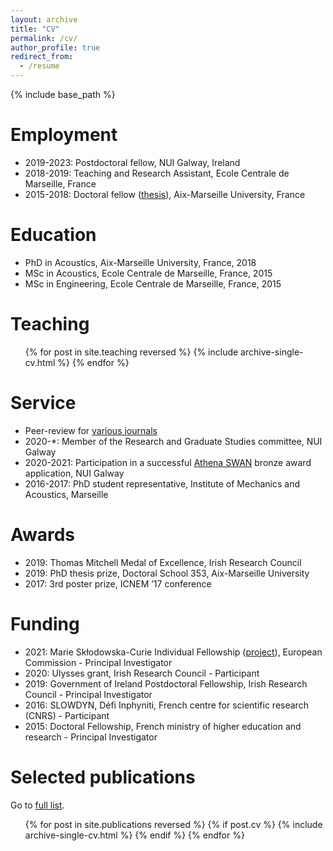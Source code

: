 ```yaml
---
layout: archive
title: "CV"
permalink: /cv/
author_profile: true
redirect_from:
  - /resume
---
```


{% include base_path %}

Employment
======
* 2019-2023: Postdoctoral fellow, NUI Galway, Ireland
* 2018-2019: Teaching and Research Assistant, Ecole Centrale de Marseille, France
* 2015-2018: Doctoral fellow ([thesis](https://tel.archives-ouvertes.fr/tel-01977206)), Aix-Marseille University, France

Education
======
* PhD in Acoustics, Aix-Marseille University, France, 2018
* MSc in Acoustics, Ecole Centrale de Marseille, France, 2015
* MSc in Engineering, Ecole Centrale de Marseille, France, 2015

Teaching
======
<ul>
{% for post in site.teaching reversed %}
  {% include archive-single-cv.html %}
{% endfor %}
</ul>

Service
======
* Peer-review for [various journals](https://publons.com/researcher/2163976/harold-berjamin/peer-review/)
* 2020-*: Member of the Research and Graduate Studies committee, NUI Galway
* 2020-2021: Participation in a successful [Athena SWAN](https://www.advance-he.ac.uk/equality-charters/international-charters/athena-swan-ireland) bronze award application, NUI Galway
* 2016-2017: PhD student representative, Institute of Mechanics and Acoustics, Marseille

Awards
======
* 2019: Thomas Mitchell Medal of Excellence, Irish Research Council
* 2019: PhD thesis prize, Doctoral School 353, Aix-Marseille University
* 2017: 3rd poster prize, ICNEM ’17 conference

Funding
======
* 2021: Marie Skłodowska-Curie Individual Fellowship ([project](https://cordis.europa.eu/project/id/101023950)), European Commission - Principal Investigator
* 2020: Ulysses grant, Irish Research Council - Participant
* 2019: Government of Ireland Postdoctoral Fellowship, Irish Research Council - Principal Investigator
* 2016: SLOWDYN, Défi Inphyniti, French centre for scientific research (CNRS) - Participant
* 2015: Doctoral Fellowship, French ministry of higher education and research - Principal Investigator

Selected publications
======
Go to [full list](https://harold-berjamin.github.io/publications/).
<ul>
  {% for post in site.publications reversed %}
    {% if post.cv %}
      {% include archive-single-cv.html %}
    {% endif %}
  {% endfor %}
</ul>
